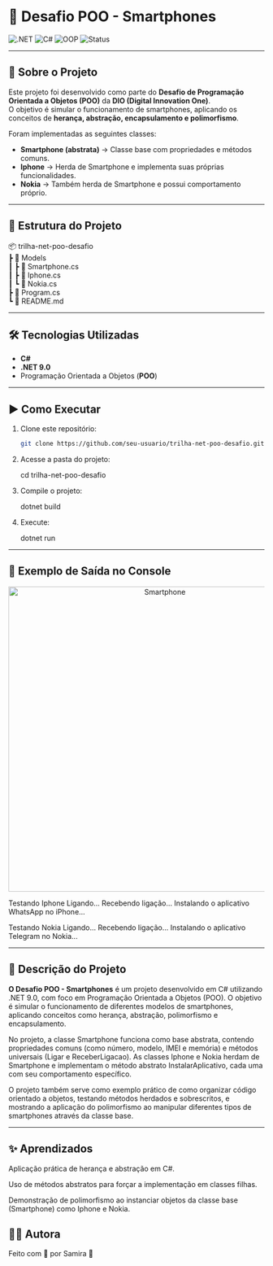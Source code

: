 # 📱 Desafio POO - Smartphones

![.NET](https://img.shields.io/badge/.NET-9.0-blueviolet?style=for-the-badge&logo=dotnet)
![C#](https://img.shields.io/badge/Language-C%23-blue?style=for-the-badge&logo=csharp)
![OOP](https://img.shields.io/badge/Paradigm-POO-green?style=for-the-badge)
![Status](https://img.shields.io/badge/Status-Finalizado-success?style=for-the-badge)

---

## 🚀 Sobre o Projeto
Este projeto foi desenvolvido como parte do **Desafio de Programação Orientada a Objetos (POO)** da **DIO (Digital Innovation One)**.  
O objetivo é simular o funcionamento de smartphones, aplicando os conceitos de **herança, abstração, encapsulamento e polimorfismo**.

Foram implementadas as seguintes classes:
- **Smartphone (abstrata)** → Classe base com propriedades e métodos comuns.
- **Iphone** → Herda de Smartphone e implementa suas próprias funcionalidades.
- **Nokia** → Também herda de Smartphone e possui comportamento próprio.

---

## 📂 Estrutura do Projeto

📦 trilha-net-poo-desafio <br>
┣ 📂 Models<br>
┃ ┣ 📜 Smartphone.cs<br>
┃ ┣ 📜 Iphone.cs<br>
┃ ┗ 📜 Nokia.cs<br>
┣ 📜 Program.cs<br>
┗ 📜 README.md<br>


---

## 🛠️ Tecnologias Utilizadas
- **C#**
- **.NET 9.0**
- Programação Orientada a Objetos (**POO**)

---

## ▶️ Como Executar

1. Clone este repositório:

   ```bash
   git clone https://github.com/seu-usuario/trilha-net-poo-desafio.git

2. Acesse a pasta do projeto:


   cd trilha-net-poo-desafio


3. Compile o projeto:


   dotnet build


4. Execute:


   dotnet run
   

---

## 📌 Exemplo de Saída no Console

<p align="center">
  <img src="./Imagens/sistema.jpg" alt="Smartphone" width="600">
</p>


Testando Iphone
Ligando...
Recebendo ligação...
Instalando o aplicativo WhatsApp no iPhone...

Testando Nokia
Ligando...
Recebendo ligação...
Instalando o aplicativo Telegram no Nokia...

---

## 📄 Descrição do Projeto

**O Desafio POO - Smartphones** é um projeto desenvolvido em C# utilizando .NET 9.0, com foco em Programação Orientada a Objetos (POO).
O objetivo é simular o funcionamento de diferentes modelos de smartphones, aplicando conceitos como herança, abstração, polimorfismo e encapsulamento.

No projeto, a classe Smartphone funciona como base abstrata, contendo propriedades comuns (como número, modelo, IMEI e memória) e métodos universais (Ligar e ReceberLigacao).
As classes Iphone e Nokia herdam de Smartphone e implementam o método abstrato InstalarAplicativo, cada uma com seu comportamento específico.

O projeto também serve como exemplo prático de como organizar código orientado a objetos, testando métodos herdados e sobrescritos, e mostrando a aplicação do polimorfismo ao manipular diferentes tipos de smartphones através da classe base.

---

## ✨ Aprendizados

Aplicação prática de herança e abstração em C#.

Uso de métodos abstratos para forçar a implementação em classes filhas.

Demonstração de polimorfismo ao instanciar objetos da classe base (Smartphone) como Iphone e Nokia.

## 👩‍💻 Autora

Feito com 💜 por Samira 🚀

